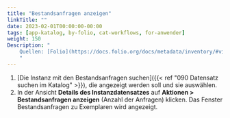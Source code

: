 ```yaml
---
title: "Bestandsanfragen anzeigen"
linkTitle: ""
date: 2023-02-01T00:00:00-00:00
tags: [app-katalog, by-folio, cat-workflows, for-anwender]
weight: 150
Description: "
    Quellen: [Folio](https://docs.folio.org/docs/metadata/inventory/#viewing-an-instance-record) & [GBV](https://info.gbv.de/display/FOLIOGBVEXTERN/Folio:+Bestandsanfragen+anzeigen)
    "
---
```


1.  [Die Instanz mit den Bestandsanfragen suchen]({{< ref "090 Datensatz suchen im Katalog" >}}), die angezeigt werden soll und sie auswählen.
2.  In der Ansicht **Details des Instanzdatensatzes** auf **Aktionen > Bestandsanfragen anzeigen** (Anzahl der Anfragen) klicken. Das Fenster Bestandsanfragen zu Exemplaren wird angezeigt.
